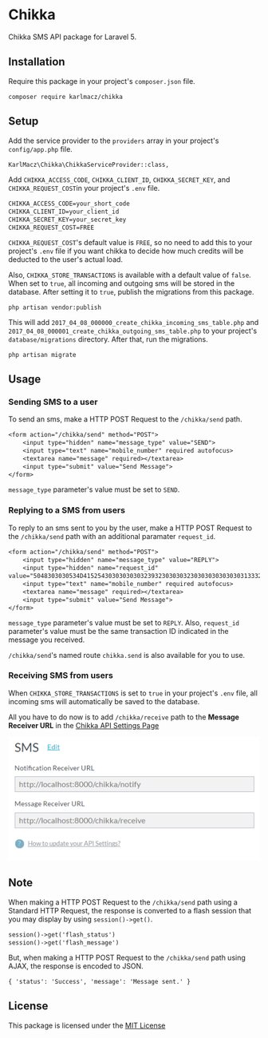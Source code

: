 # Chikka

Chikka SMS API package for Laravel 5.

## Installation

Require this package in your project's `composer.json` file.

```
composer require karlmacz/chikka
```

## Setup

Add the service provider to the `providers` array in your project's `config/app.php` file.

```
KarlMacz\Chikka\ChikkaServiceProvider::class,
```

Add `CHIKKA_ACCESS_CODE`, `CHIKKA_CLIENT_ID`, `CHIKKA_SECRET_KEY`, and `CHIKKA_REQUEST_COST`in your project's `.env` file.

```
CHIKKA_ACCESS_CODE=your_short_code
CHIKKA_CLIENT_ID=your_client_id
CHIKKA_SECRET_KEY=your_secret_key
CHIKKA_REQUEST_COST=FREE
```

`CHIKKA_REQUEST_COST`'s default value is `FREE`, so no need to add this to your project's `.env` file if you want chikka to decide how much credits will be deducted to the user's actual load.

Also, `CHIKKA_STORE_TRANSACTIONS` is available with a default value of `false`. When set to `true`, all incoming and outgoing sms will be stored in the database. After setting it to `true`, publish the migrations from this package.

```
php artisan vendor:publish
```

This will add `2017_04_08_000000_create_chikka_incoming_sms_table.php` and `2017_04_08_000001_create_chikka_outgoing_sms_table.php` to your project's `database/migrations` directory. After that, run the migrations.

```
php artisan migrate
```

## Usage

### Sending SMS to a user

To send an sms, make a HTTP POST Request to the `/chikka/send` path.

```
<form action="/chikka/send" method="POST">
    <input type="hidden" name="message_type" value="SEND">
    <input type="text" name="mobile_number" required autofocus>
    <textarea name="message" required></textarea>
    <input type="submit" value="Send Message">
</form>
```

`message_type` parameter's value must be set to `SEND`.

### Replying to a SMS from users

To reply to an sms sent to you by the user, make a HTTP POST Request to the `/chikka/send` path with an additional paramater `request_id`.

```
<form action="/chikka/send" method="POST">
    <input type="hidden" name="message_type" value="REPLY">
    <input type="hidden" name="request_id" value="5048303030534D415254303030303032393230303032303030303030303133323030303036333933393932333934303030303030313331313035303735383137">
    <input type="text" name="mobile_number" required autofocus>
    <textarea name="message" required></textarea>
    <input type="submit" value="Send Message">
</form>
```

`message_type` parameter's value must be set to `REPLY`. Also, `request_id` parameter's value must be the same transaction ID indicated in the message you received.

`/chikka/send`'s named route `chikka.send` is also available for you to use.

### Receiving SMS from users

When `CHIKKA_STORE_TRANSACTIONS` is set to `true` in your project's `.env` file, all incoming sms will automatically be saved to the database.

All you have to do now is to add `/chikka/receive` path to the **Message Receiver URL** in the [Chikka API Settings Page](https://api.chikka.com/api/settings)

![Sample Image](./docs/images/chikka_api_settings.png)

## Note

When making a HTTP POST Request to the `/chikka/send` path using a Standard HTTP Request, the response is converted to a flash session that you may display by using `session()->get()`.

```
session()->get('flash_status')
session()->get('flash_message')
```

But, when making a HTTP POST Request to the `/chikka/send` path using AJAX, the response is encoded to JSON.

```
{ 'status': 'Success', 'message': 'Message sent.' }
```

## License
This package is licensed under the [MIT License](./LICENSE)
